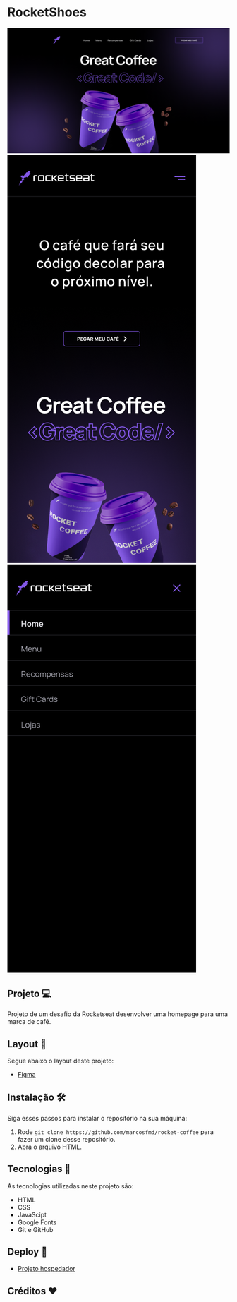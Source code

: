 # RocketShoes
![preview](./assets/images/desktop.png)
![preview](./assets/images/mobile.png)  ![preview](./assets/images/menu-mobile.png)

## Projeto 💻
Projeto de um desafio da Rocketseat desenvolver uma homepage para uma marca de café.

## Layout 🔖
Segue abaixo o layout deste projeto:
- [Figma](https://www.figma.com/file/oWvfDziP6d2NIRRPLw1G3N/DD-%2F-RocketCoffee-(Copy)?node-id=317-228&t=qKo2n8cIC4EnS1sx-0)

## Instalação 🛠
Siga esses passos para instalar o repositório na sua máquina:
1. Rode `git clone https://github.com/marcosfmd/rocket-coffee` para fazer um clone desse repositório.
2. Abra o arquivo HTML.

## Tecnologias 🚀
As tecnologias utilizadas neste projeto são:
- HTML
- CSS
- JavaScipt
- Google Fonts
- Git e GitHub

## Deploy 🚀

- [Projeto hospedador](https://marcosfmd.github.io/rocket-coffee)

## Créditos ❤️